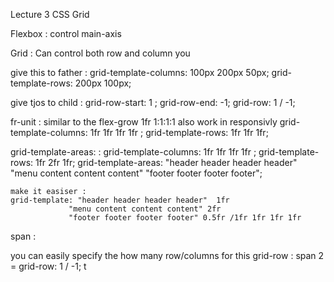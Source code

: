 Lecture 3  CSS Grid 

Flexbox : control main-axis 

Grid :  Can control both row and column you 


give this to father : 
  grid-template-columns: 100px 200px 50px;
  grid-template-rows: 200px 100px;

give tjos to child :
  grid-row-start: 1 ;
  grid-row-end: -1;
  grid-row: 1 / -1;


fr-unit :
   similar to the flex-grow  1fr  1:1:1:1 also work in responsivly
   grid-template-columns: 1fr 1fr 1fr 1fr ; 
   grid-template-rows: 1fr 1fr 1fr;

grid-template-areas: : 
    grid-template-columns: 1fr 1fr 1fr 1fr ; 
    grid-template-rows: 1fr 2fr 1fr;
    grid-template-areas: "header header header header"
                        "menu content content content" 
                        "footer footer footer footer";
    


    make it easiser : 
    grid-template: "header header header header"  1fr 
                 "menu content content content" 2fr 
                 "footer footer footer footer" 0.5fr /1fr 1fr 1fr 1fr    



span :

you can easily specify the how many row/columns for this 
grid-row : span 2  = grid-row: 1 / -1;   t

